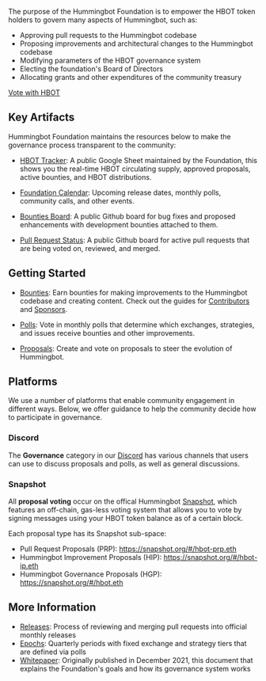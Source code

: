 The purpose of the Hummingbot Foundation is to empower the HBOT token holders to govern many aspects of Hummingbot, such as:

* Approving pull requests to the Hummingbot codebase
* Proposing improvements and architectural changes to the Hummingbot codebase
* Modifying parameters of the HBOT governance system
* Electing the foundation's Board of Directors
* Allocating grants and other expenditures of the community treasury

<a href="https://snapshot.org/#/hbot.eth" target="_blank" class="md-button md-button--primary">Vote with HBOT</a>

## Key Artifacts

Hummingbot Foundation maintains the resources below to make the governance process transparent to the community:

* [HBOT Tracker](https://docs.google.com/spreadsheets/u/2/d/1UNAumPMnXfsghAAXrfKkPGRH9QlC8k7Cu1FGQVL1t0M/edit?usp=sharing): A public Google Sheet maintained by the Foundation, this shows you the real-time HBOT circulating supply, approved proposals, active bounties, and HBOT distributions.

* [Foundation Calendar](https://hummingbot-foundation.notion.site/5c767683f80b45c4934aa8cf755a2ff5?v=4dd057ac162f49c9813e11cec0688204): Upcoming release dates, monthly polls, community calls, and other events.

* [Bounties Board](https://github.com/orgs/hummingbot/projects/7/views/1): A public Github board for bug fixes and proposed enhancements with development bounties attached to them.

* [Pull Request Status](https://github.com/orgs/hummingbot/projects/1): A public Github board for active pull requests that are being voted on, reviewed, and merged.

## Getting Started

* [Bounties](/bounties): Earn bounties for making improvements to the Hummingbot codebase and creating content. Check out the guides for [Contributors](/bounties/contributors) and [Sponsors](/bounties/sponsors).

* [Polls](polls.md): Vote in monthly polls that determine which exchanges, strategies, and issues receive bounties and other improvements.

* [Proposals](proposals.md): Create and vote on proposals to steer the evolution of Hummingbot.

## Platforms

We use a number of platforms that enable community engagement in different ways. Below, we offer guidance to help the community decide how to participate in governance.

### Discord

The **Governance** category in our [Discord](http://discord.gg/hummingbot) has various channels that users can use to discuss proposals and polls, as well as general discussions.

### Snapshot

All **proposal voting** occur on the offical Hummingbot [Snapshot](https://snapshot.org/#/hbot.eth), which features an off-chain, gas-less voting system that allows you to vote by signing messages using your HBOT token balance as of a certain block.

Each proposal type has its Snapshot sub-space:

* Pull Request Proposals (PRP): <https://snapshot.org/#/hbot-prp.eth>
* Hummingbot Improvement Proposals (HIP): <https://snapshot.org/#/hbot-ip.eth>
* Hummingbot Governance Proposals (HGP): <https://snapshot.org/#/hbot.eth>

## More Information

* [Releases](releases.md): Process of reviewing and merging pull requests into official monthly releases
* [Epochs](epochs.md): Quarterly periods with fixed exchange and strategy tiers that are defined via polls
* [Whitepaper](whitepaper.md): Originally published in December 2021, this document that explains the Foundation's goals and how its governance system works

